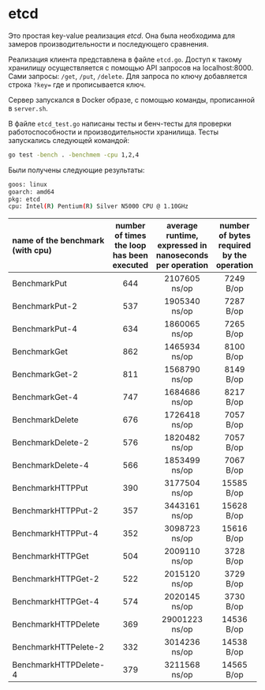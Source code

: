 # etcd

Это простая key-value реализация _etcd_. Она была необходима для замеров производительности и последующего сравнения.

Реализация клиента представлена в файле ```etcd.go```. Доступ к такому хранилищу осуществляется с помощью API запросов на localhost:8000. Сами запросы: ```/get```, ```/put```, ```/delete```. Для запроса по ключу добавляется строка ```?key=``` где и прописывается ключ.

Сервер запускался в Docker образе, с помощью команды, прописанной в ```server.sh```.

В файле ```etcd_test.go``` написаны тесты и бенч-тесты для проверки работоспособности и производительности хранилища. Тесты запускались следующей командой:

```bash
go test -bench . -benchmem -cpu 1,2,4
```

Были получены следующие результаты:

```bash
goos: linux
goarch: amd64
pkg: etcd
cpu: Intel(R) Pentium(R) Silver N5000 CPU @ 1.10GHz
```

| name of the benchmark (with cpu) | number of times the loop has been executed | average runtime, expressed in nanoseconds per operation | number of bytes required by the operation | number of allocations done by the operation |
| :--- | :---: | :---: | :---: | :---: |
| BenchmarkPut | 644 | 2107605 ns/op | 7249 B/op | 116 allocs/op |
| BenchmarkPut-2 | 537 | 1905340 ns/op | 7287 B/op | 116 allocs/op |
| BenchmarkPut-4 | 634 | 1860065 ns/op | 7265 B/op | 116 allocs/op |
| BenchmarkGet | 862 | 1465934 ns/op | 8100 B/op | 123 allocs/op |
| BenchmarkGet-2 | 811 | 1568790 ns/op | 8149 B/op | 123 allocs/op |
| BenchmarkGet-4 | 747 | 1684686 ns/op | 8217 B/op | 123 allocs/op |
| BenchmarkDelete | 676 | 1726418 ns/op | 7057 B/op | 114 allocs/op |
| BenchmarkDelete-2 | 576 | 1820482 ns/op | 7057 B/op | 113 allocs/op |
| BenchmarkDelete-4 | 566 | 1853499 ns/op | 7067 B/op | 114 allocs/op |
| BenchmarkHTTPPut | 390 | 3177504 ns/op | 15585 B/op | 107 allocs/op |
| BenchmarkHTTPPut-2 | 357 | 3443161 ns/op | 15628 B/op | 107 allocs/op |
| BenchmarkHTTPPut-4 | 352 | 3098723 ns/op | 15616 B/op | 107 allocs/op |
| BenchmarkHTTPGet | 504 | 2009110 ns/op | 3728 B/op | 49 allocs/op |
| BenchmarkHTTPGet-2 | 522 | 2015120 ns/op | 3729 B/op | 49 allocs/op |
| BenchmarkHTTPGet-4 | 574 | 2020145 ns/op | 3730 B/op | 49 allocs/op |
| BenchmarkHTTPDelete | 369 | 29001223 ns/op | 14536 B/op | 98 allocs/op |
| BenchmarkHTTPelete-2 | 332 | 3014236 ns/op | 14538 B/op | 98 allocs/op |
| BenchmarkHTTPDelete-4 | 379 | 3211568 ns/op | 14565 B/op | 98 allocs/op |

